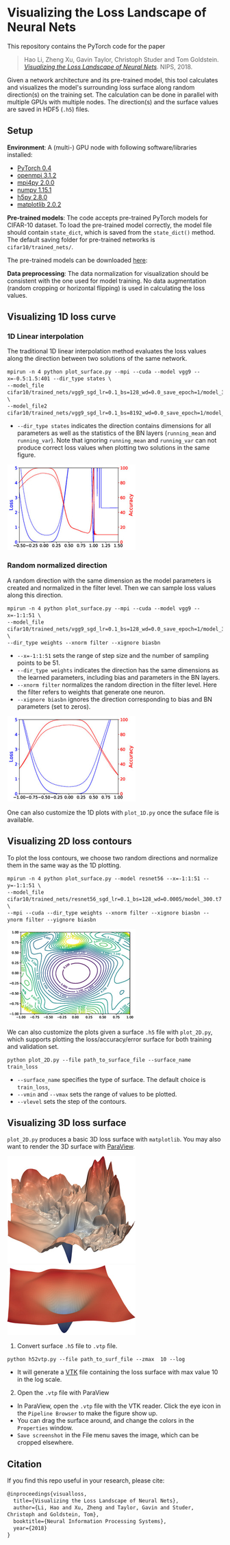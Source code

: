 # Visualizing the Loss Landscape of Neural Nets


This repository contains the PyTorch code for the paper
> Hao Li, Zheng Xu, Gavin Taylor, Christoph Studer and Tom Goldstein. [*Visualizing the Loss Landscape of Neural Nets*](https://arxiv.org/abs/1712.09913). NIPS, 2018.

Given a network architecture and its pre-trained model, this tool calculates and visualizes the model's surrounding loss surface along random direction(s) on the training set.
The calculation can be done in parallel with multiple GPUs with multiple nodes.
The direction(s) and the surface values are saved in HDF5 (`.h5`) files.

## Setup

**Environment**: A (multi-) GPU node with following software/libraries installed:
- [PyTorch 0.4](https://pytorch.org/)
- [openmpi 3.1.2](https://www.open-mpi.org/)
- [mpi4py 2.0.0](https://mpi4py.scipy.org/docs/usrman/install.html)
- [numpy 1.15.1](https://docs.scipy.org/doc/numpy/user/quickstart.html)  
- [h5py 2.8.0](http://docs.h5py.org/en/stable/build.html#install)
- [matplotlib 2.0.2](https://matplotlib.org/users/installing.html)

**Pre-trained models**:
The code accepts pre-trained PyTorch models for CIFAR-10 dataset.
To load the pre-trained model correctly, the model file should contain `state_dict`, which is saved from the `state_dict()` method.
The default saving folder for pre-trained networks is `cifar10/trained_nets/`.

The pre-trained models can be downloaded [here](https://www.cs.umd.edu/~tomg/projects/landscapes/):


**Data preprocessing**:
The data normalization for visualization should be consistent with the one used for model training.
No data augmentation (random cropping or horizontal flipping) is used in calculating the loss values.

## Visualizing 1D loss curve

### 1D Linear interpolation
The traditional 1D linear interpolation method evaluates the loss values along the direction between two solutions of the same network.

```
mpirun -n 4 python plot_surface.py --mpi --cuda --model vgg9 --x=-0.5:1.5:401 --dir_type states \
--model_file cifar10/trained_nets/vgg9_sgd_lr=0.1_bs=128_wd=0.0_save_epoch=1/model_300.t7 \
--model_file2 cifar10/trained_nets/vgg9_sgd_lr=0.1_bs=8192_wd=0.0_save_epoch=1/model_300.t7
```
- `--dir_type states` indicates the direction contains dimensions for all parameters as well as the statistics of the BN layers (`running_mean` and `running_var`). Note that ignoring `running_mean` and `running_var` can not produce correct loss values when plotting two solutions in the same figure.

![VGG-9 SGD, WD=0](doc/images/vgg9_sgd_lr=0.1_bs=128_wd=0_300.t7_vgg9_sgd_lr=0.1_bs=8192_wd=0_300.t7_states_[-0.5,1.5,401].h5_1d_loss_err.jpg)

### Random normalized direction
A random direction with the same dimension as the model parameters is created and normalized in the filter level.
Then we can sample loss values along this direction.

```
mpirun -n 4 python plot_surface.py --mpi --cuda --model vgg9 --x=-1:1:51 \
--model_file cifar10/trained_nets/vgg9_sgd_lr=0.1_bs=128_wd=0.0_save_epoch=1/model_300.t7 \
--dir_type weights --xnorm filter --xignore biasbn
```
 - `--x=-1:1:51` sets the range of step size and the number of sampling points to be 51.
 - `--dir_type weights` indicates the direction has the same dimensions as the learned parameters, including bias and parameters in the BN layers.
 - `--xnorm filter` normalizes the random direction in the filter level. Here the filter refers to weights that generate one neuron.
 - `--xignore biasbn` ignores the direction corresponding to bias and BN parameters (set to zeros).


 ![VGG-9 SGD, WD=0](doc/images/vgg9_sgd_lr=0.1_bs=128_wd=0_300.t7_states_ignore=biasbn_norm=filter_[-1.0,1.0,51].h5_1d_loss_err.jpg)

One can also customize the 1D plots with `plot_1D.py` once the suface file is available.


## Visualizing 2D loss contours

To plot the loss contours, we choose two random directions and normalize them in the same way as the 1D plotting.

```
mpirun -n 4 python plot_surface.py --model resnet56 --x=-1:1:51 --y=-1:1:51 \
--model_file cifar10/trained_nets/resnet56_sgd_lr=0.1_bs=128_wd=0.0005/model_300.t7 \
--mpi --cuda --dir_type weights --xnorm filter --xignore biasbn --ynorm filter --yignore biasbn
```

![ResNet-56](doc/images/resnet56_random_[-1.0,1.0]x[-1.0,1.0].h5_2dcontour.jpg)

We can also customize the plots given a surface `.h5` file with `plot_2D.py`, which supports plotting the loss/accuracy/error surface for both training and validation set.

```
python plot_2D.py --file path_to_surface_file --surface_name train_loss
```
- `--surface_name` specifies the type of surface. The default choice is `train_loss`,
- `--vmin` and `--vmax` sets the range of values to be plotted.
- `--vlevel` sets the step of the contours.


## Visualizing 3D loss surface
`plot_2D.py` produces a basic 3D loss surface with `matplotlib`.
You may also want to render the 3D surface with [ParaView](http://paraview.org).

![ResNet-56-noshort](doc/images/resnet56_noshort_small.jpg)
![ResNet-56](doc/images/resnet56_small.jpg)

1. Convert surface `.h5` file to `.vtp` file.
```
python h52vtp.py --file path_to_surf_file --zmax  10 --log
```
 - It will generate a [VTK](https://www.kitware.com/products/books/VTKUsersGuide.pdf) file containing the loss surface with max value 10 in the log scale.

2. Open the `.vtp` file with ParaView
 - In ParaView, open the `.vtp` file with the VTK reader. Click the eye icon in the `Pipeline Browser` to make the figure show up.
 - You can drag the surface around, and change the colors in the `Properties` window.  
 - `Save screenshot` in the File menu saves the image, which can be cropped elsewhere.


## Citation
If you find this repo useful in your research, please cite:

```
@inproceedings{visualloss,
  title={Visualizing the Loss Landscape of Neural Nets},
  author={Li, Hao and Xu, Zheng and Taylor, Gavin and Studer, Christoph and Goldstein, Tom},
  booktitle={Neural Information Processing Systems},
  year={2018}
}
```
